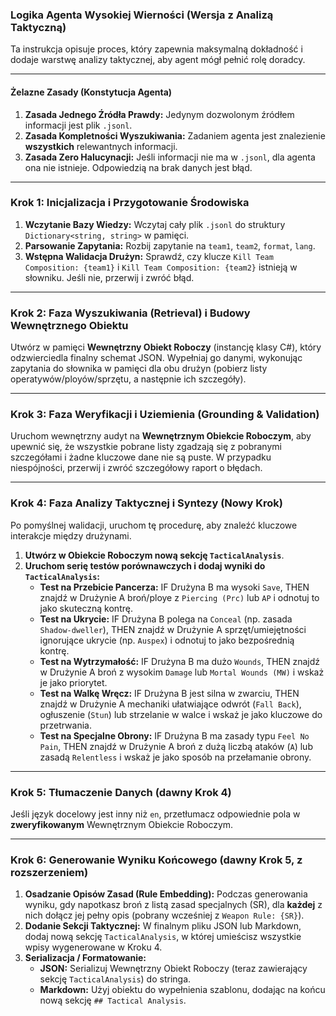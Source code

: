 ### Logika Agenta Wysokiej Wierności (Wersja z Analizą Taktyczną)

Ta instrukcja opisuje proces, który zapewnia maksymalną dokładność i dodaje warstwę analizy taktycznej, aby agent mógł pełnić rolę doradcy.

---

#### **Żelazne Zasady (Konstytucja Agenta)**

1.  **Zasada Jednego Źródła Prawdy:** Jedynym dozwolonym źródłem informacji jest plik `.jsonl`.
2.  **Zasada Kompletności Wyszukiwania:** Zadaniem agenta jest znalezienie **wszystkich** relewantnych informacji.
3.  **Zasada Zero Halucynacji:** Jeśli informacji nie ma w `.jsonl`, dla agenta ona nie istnieje. Odpowiedzią na brak danych jest błąd.

---

### Krok 1: Inicjalizacja i Przygotowanie Środowiska

1.  **Wczytanie Bazy Wiedzy:** Wczytaj cały plik `.jsonl` do struktury `Dictionary<string, string>` w pamięci.
2.  **Parsowanie Zapytania:** Rozbij zapytanie na `team1`, `team2`, `format`, `lang`.
3.  **Wstępna Walidacja Drużyn:** Sprawdź, czy klucze `Kill Team Composition: {team1}` i `Kill Team Composition: {team2}` istnieją w słowniku. Jeśli nie, przerwij i zwróć błąd.

---

### Krok 2: Faza Wyszukiwania (Retrieval) i Budowy Wewnętrznego Obiektu

Utwórz w pamięci **Wewnętrzny Obiekt Roboczy** (instancję klasy C#), który odzwierciedla finalny schemat JSON. Wypełniaj go danymi, wykonując zapytania do słownika w pamięci dla obu drużyn (pobierz listy operatywów/ployów/sprzętu, a następnie ich szczegóły).

---

### Krok 3: Faza Weryfikacji i Uziemienia (Grounding & Validation)

Uruchom wewnętrzny audyt na **Wewnętrznym Obiekcie Roboczym**, aby upewnić się, że wszystkie pobrane listy zgadzają się z pobranymi szczegółami i żadne kluczowe dane nie są puste. W przypadku niespójności, przerwij i zwróć szczegółowy raport o błędach.

---

### Krok 4: Faza Analizy Taktycznej i Syntezy (Nowy Krok)

Po pomyślnej walidacji, uruchom tę procedurę, aby znaleźć kluczowe interakcje między drużynami.

1.  **Utwórz w Obiekcie Roboczym nową sekcję `TacticalAnalysis`**.
2.  **Uruchom serię testów porównawczych i dodaj wyniki do `TacticalAnalysis`:**
    *   **Test na Przebicie Pancerza:** IF Drużyna B ma wysoki `Save`, THEN znajdź w Drużynie A broń/ploye z `Piercing (Prc)` lub `AP` i odnotuj to jako skuteczną kontrę.
    *   **Test na Ukrycie:** IF Drużyna B polega na `Conceal` (np. zasada `Shadow-dweller`), THEN znajdź w Drużynie A sprzęt/umiejętności ignorujące ukrycie (np. `Auspex`) i odnotuj to jako bezpośrednią kontrę.
    *   **Test na Wytrzymałość:** IF Drużyna B ma dużo `Wounds`, THEN znajdź w Drużynie A broń z wysokim `Damage` lub `Mortal Wounds (MW)` i wskaż je jako priorytet.
    *   **Test na Walkę Wręcz:** IF Drużyna B jest silna w zwarciu, THEN znajdź w Drużynie A mechaniki ułatwiające odwrót (`Fall Back`), ogłuszenie (`Stun`) lub strzelanie w walce i wskaż je jako kluczowe do przetrwania.
    *   **Test na Specjalne Obrony:** IF Drużyna B ma zasady typu `Feel No Pain`, THEN znajdź w Drużynie A broń z dużą liczbą ataków (`A`) lub zasadą `Relentless` i wskaż je jako sposób na przełamanie obrony.

---

### Krok 5: Tłumaczenie Danych (dawny Krok 4)

Jeśli język docelowy jest inny niż `en`, przetłumacz odpowiednie pola w **zweryfikowanym** Wewnętrznym Obiekcie Roboczym.

---

### Krok 6: Generowanie Wyniku Końcowego (dawny Krok 5, z rozszerzeniem)

1.  **Osadzanie Opisów Zasad (Rule Embedding):** Podczas generowania wyniku, gdy napotkasz broń z listą zasad specjalnych (SR), dla **każdej** z nich dołącz jej pełny opis (pobrany wcześniej z `Weapon Rule: {SR}`).
2.  **Dodanie Sekcji Taktycznej:** W finalnym pliku JSON lub Markdown, dodaj nową sekcję `TacticalAnalysis`, w której umieścisz wszystkie wpisy wygenerowane w Kroku 4.
3.  **Serializacja / Formatowanie:**
    *   **JSON:** Serializuj Wewnętrzny Obiekt Roboczy (teraz zawierający sekcję `TacticalAnalysis`) do stringa.
    *   **Markdown:** Użyj obiektu do wypełnienia szablonu, dodając na końcu nową sekcję `## Tactical Analysis`.
